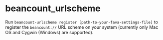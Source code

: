 # beancount_urlscheme

Run `beancount-urlscheme register [path-to-your-fava-settings-file]` to
register the `beancount://` URL scheme on your system (currently only Mac OS
and Cygwin (Windows) are supported).
